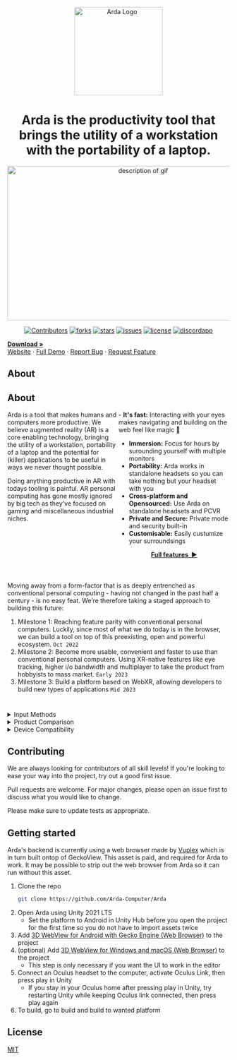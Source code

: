 <p align="center">
  <img width="200" alt="Arda Logo" src="https://media.githubusercontent.com/media/Arda-Computer/Arda/main/media/Group%20131_transparent.png">
    
  <h1 align="center">Arda is the productivity tool that brings the utility of a workstation with the portability of a laptop.
  </h1>
  

</p>

<p align="center">
  <img width="600" height="350"  src="https://media.githubusercontent.com/media/Arda-Computer/Arda/main/media/C06hyS5kVBmaAkbF0bVkxBRVSqA6vMIybZbu31MB.gif" alt="description of gif" /> 
</p>



<p align="center">

  <a href="https://github.com/Arda-Computer/Arda/graphs/contributors">
	<img src="https://img.shields.io/github/contributors/Arda-Computer/Arda.svg?style=flat"
	alt="Contributors"></a>

  <a href="https://github.com/Arda-Computer/Arda/branches">
    <img src="https://img.shields.io/github/forks/Arda-Computer/Arda.svg?style=flat"
    alt="forks"></a>

  <a href="https://github.com/Arda-Computer/Arda/stargazers">
  <img src="https://img.shields.io/github/stars/Arda-Computer/Arda.svg?style=flat"
  alt="stars"></a>

  <a href="https://github.com/Arda-Computer/Arda/issues">
  <img src="https://img.shields.io/github/issues/Arda-Computer/Arda.svg?style=flat"
  alt="issues"></a>

  <a href="https://github.com/Arda-Computer/Arda/blob/main/LICENSE">
  <img src="https://img.shields.io/github/license/Arda-Computer/Arda.svg?style=flat"
  alt="license"></a>

  <a href="https://github.com/Arda-Computer/Arda/blob/main/LICENSE">
  <img src="https://discordapp.com/api/guilds/1009190818667561000/widget.png?style=shield"
  alt="discordapp"></a>


<p align="center">

<a href="https://sidequestvr.com/"><strong>Download »</strong></a>
  <br/>
  <a href="https://arda.computer">Website</a>
    ·
  <a href="https://www.youtube.com/watch?v=iqLrsQolaks">Full Demo</a>
    ·
  <a href="https://github.com/Arda-Computer/Arda/issues">Report Bug</a>
    ·
  <a href="https://github.com/Arda-Computer/Arda/issues">Request Feature</a>

</p>
    

</p>
  



## About

## About

<div id="the whole thing" style="overflow: hidden;">
    <div id="leftThing" style="float: left; width:50%;">Arda is a tool that makes humans and computers more productive. We believe augmented reality (AR) is a core enabling technology, bringing the utility of a workstation, portability of a laptop and the potential for (killer) applications to be useful in ways we never thought possible.

Doing anything productive in AR with todays tooling is painful. AR personal computing has gone mostly ignored by big tech as they’ve focused on gaming and miscellaneous industrial niches. </div>
    <div id="rightThing" style="float: left; width:50%;">- **It's fast:** Interacting with your eyes makes navigating and building on the web feel like magic 🚀
- **Immersion:** Focus for hours by surounding yourself with multiple monitors
- **Portability:** Arda works in standalone headsets so you can take nothing but your headset with you
- **Cross-platform and Opensourced:** Use Arda on standalone headsets and PCVR
- **Private and Secure:** Private mode and security built-in
- **Customisable:** Easily custumize your surroundsings 

<p align="center">
<a href="https://arda.computer"><strong>Full features&nbsp;&nbsp;▶</strong></a>
</p></div>
</div>

<h1></h1>



Moving away from a form-factor that is as deeply entrenched as conventional personal computing - having not changed in the past half a century - is no easy feat. We’re therefore taking a staged approach to building this future:

1. Milestone 1: Reaching feature parity with conventional personal computers. Luckily, since most of what we do today is in the browser, we can build a tool on top of this preexisting, open and powerful ecosystem. `Oct 2022`
2. Milestone 2: Become more usable, convenient and faster to use than conventional personal computers. Using XR-native features like eye tracking, higher i/o bandwidth and multiplayer to take the product from hobbyists to mass market. `Early 2023`
3. Milestone 3:  Build a platform based on WebXR, allowing developers to build new types of applications `Mid 2023`




<h1></h1>



<details>
<summary>Input Methods
</summary>


|               | Availability         |
|---------------|----------------------|
| Hand tracking | :white_check_mark:   |
| Eye tracking  | :white_check_mark:   |
| Controllers   | :white_check_mark:   |
| Mouse         | :white_check_mark:   |
| Keyboard      | :white_check_mark:   |
| Voice         | :white_large_square: |


</details>

<details>
<summary>Product Comparison</summary>

|                       | Arda                 | Wolvic Browser       | vSpatial/Immersed    | Oculus Browser       | Laptop Browser       |
|-----------------------|----------------------|----------------------|----------------------|----------------------|----------------------|
| **Customisation**     | :white_check_mark:   | :white_large_square: | :white_check_mark:   | :white_large_square: | :white_large_square: |
| **Multiple monitors** | :white_check_mark:   | :white_check_mark:   | :white_check_mark:   | :white_check_mark:   | :white_large_square: |
| **Open Source**       | :white_check_mark:   | :white_check_mark:   | :white_large_square: | :white_large_square: | :white_check_mark:   |
| **Standalone**        | :white_check_mark:   | :white_check_mark:   | :white_check_mark:   | :white_check_mark:   | :white_check_mark:   |
| **Private & Secure**  | :white_check_mark:   | :white_check_mark:   | :white_large_square: | :white_large_square: | :white_check_mark:   |
| **WebXR-ready**       | :white_check_mark:   | :white_check_mark:   | :white_large_square: | :white_check_mark:   | :white_large_square: |
| **Cross-platform**    | :white_check_mark:   | :white_check_mark:   | :white_check_mark:   | :white_large_square: | :white_check_mark:   |
| **Eye tracking**      | :white_check_mark:   | :white_large_square: | :white_large_square: | :white_large_square: | :white_large_square: |
| **Desktop apps**      | :white_large_square: | :white_large_square: | :white_check_mark:   | :white_large_square: | :white_check_mark:   |

</details>


<details>
<summary>Device Compatibility</summary>


|             | Built                | Tested               |
| ----------- |:--------------------:|:--------------------:|
| Quest       | :white_check_mark:   | :white_check_mark:   |
| Quest 2     | :white_check_mark:   | :white_check_mark:   |
| Vive        | :white_large_square: | :white_large_square: |
| Valve Index | :white_large_square: | :white_large_square: |
| Rift/Rift S | :white_large_square: | :white_large_square: |
| Windows MR  | :white_large_square: | :white_large_square: |
| Lynx        | :white_large_square: | :white_large_square: |
| Pico        | :white_check_mark:   | :white_large_square: |
| Magic Leap  | :white_large_square: | :white_large_square: |

</details>


## Contributing
We are always looking for contributors of all skill levels! If you're looking to ease your way into the project, try out a good first issue.


Pull requests are welcome. For major changes, please open an issue first to discuss what you would like to change.


Please make sure to update tests as appropriate.


## Getting started

Arda's backend is currently using a web browser made by [Vuplex](https://assetstore.unity.com/publishers/40309) which is in turn built ontop of GeckoView. This asset is paid, and required for Arda to work. It may be possible to strip out the web browser from Arda so it can run without this asset.

1. Clone the repo
   ```sh
   git clone https://github.com/Arda-Computer/Arda
   ```
2. Open Arda using Unity 2021 LTS
   - Set the platform to Android in Unity Hub before you open the project for the first time so you do not have to import assets twice
3. Add [3D WebView for Android with Gecko Engine (Web Browser)](https://assetstore.unity.com/packages/tools/gui/3d-webview-for-android-with-gecko-engine-web-browser-158778) to the project
4. (optional) Add [3D WebView for Windows and macOS (Web Browser)](https://assetstore.unity.com/packages/tools/gui/3d-webview-for-windows-and-macos-web-browser-154144) to the project
    - This step is only necessary if you want the UI to work in the editor
5. Connect an Oculus headset to the computer, activate Oculus Link, then press play in Unity
    - If you stay in your Oculus home after pressing play in Unity, try restarting Unity while keeping Oculus link connected, then press play again
6. To build, go to build and build to wanted platform

## License
[MIT](https://choosealicense.com/licenses/mit/)
